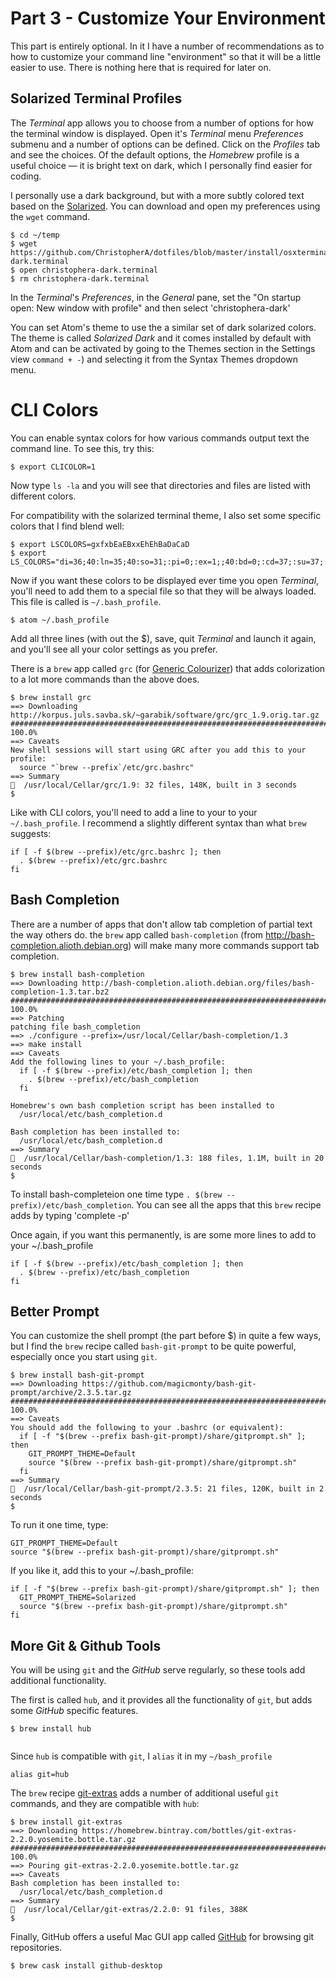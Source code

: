 Part 3 - Customize Your Environment
===================================

This part is entirely optional. In it I have a number of recommendations as to how to customize your command line "environment" so that it will be a little easier to use. There is nothing here that is required for later on.


Solarized Terminal Profiles
---------------------------

The _Terminal_ app allows you to choose from a number of options for how the terminal window is displayed. Open it's _Terminal_ menu _Preferences_ submenu and a number of options can be defined. Click on the _Profiles_ tab and see the choices. Of the default options, the _Homebrew_ profile is a useful choice — it is bright text on dark, which I personally find easier for coding.

I personally use a dark background, but with a more subtly colored text based on the [Solarized](http://ethanschoonover.com/solarized). You can download and open my preferences using the `wget` command.

```
$ cd ~/temp
$ wget https://github.com/ChristopherA/dotfiles/blob/master/install/osxterminal/christophera-dark.terminal
$ open christophera-dark.terminal
$ rm christophera-dark.terminal
```

In the _Terminal_'s _Preferences_, in the _General_ pane, set the "On startup open: New window with profile" and then select 'christophera-dark'

You can set Atom's theme to use the a similar set of dark solarized colors. The theme is called _Solarized Dark_ and it comes installed by default with Atom and can be activated by going to the Themes section in the Settings view `command + -`) and selecting it from the Syntax Themes dropdown menu.

CLI Colors
==========

You can enable syntax colors for how various commands output text the command line. To see this, try this:

```
$ export CLICOLOR=1
```

Now type `ls -la` and you will see that directories and files are listed with different colors.

For compatibility with the solarized terminal theme, I also set some specific colors that I find blend well:

```
$ export LSCOLORS=gxfxbEaEBxxEhEhBaDaCaD
$ export LS_COLORS="di=36;40:ln=35;40:so=31;:pi=0;:ex=1;;40:bd=0;:cd=37;:su=37;:sg=0;:tw=0;:ow=0;:"
```

Now if you want these colors to be displayed ever time you open _Terminal_, you'll need to add them to a special file so that they will be always loaded. This file is called is `~/.bash_profile`.

```
$ atom ~/.bash_profile
```

Add all three lines (with out the $), save, quit _Terminal_ and launch it again, and you'll see all your color settings as you prefer.

There is a `brew` app called `grc` (for [Generic Colourizer](http://kassiopeia.juls.savba.sk/~garabik/software/grc.html)) that adds colorization to a lot more commands than the above does.

```
$ brew install grc
==> Downloading http://korpus.juls.savba.sk/~garabik/software/grc/grc_1.9.orig.tar.gz
######################################################################## 100.0%
==> Caveats
New shell sessions will start using GRC after you add this to your profile:
  source "`brew --prefix`/etc/grc.bashrc"
==> Summary
🍺  /usr/local/Cellar/grc/1.9: 32 files, 148K, built in 3 seconds
$
```

Like with CLI colors, you'll need to add a line to your to your `~/.bash_profile`. I recommend a slightly different syntax than what `brew` suggests:

```
if [ -f $(brew --prefix)/etc/grc.bashrc ]; then
  . $(brew --prefix)/etc/grc.bashrc
fi
```

Bash Completion
---------------

There are a number of apps that don't allow tab completion of partial text the way others do. the `brew` app called `bash-completion` (from http://bash-completion.alioth.debian.org) will make many more commands support tab completion.

```
$ brew install bash-completion
==> Downloading http://bash-completion.alioth.debian.org/files/bash-completion-1.3.tar.bz2
######################################################################## 100.0%
==> Patching
patching file bash_completion
==> ./configure --prefix=/usr/local/Cellar/bash-completion/1.3
==> make install
==> Caveats
Add the following lines to your ~/.bash_profile:
  if [ -f $(brew --prefix)/etc/bash_completion ]; then
    . $(brew --prefix)/etc/bash_completion
  fi

Homebrew's own bash completion script has been installed to
  /usr/local/etc/bash_completion.d

Bash completion has been installed to:
  /usr/local/etc/bash_completion.d
==> Summary
🍺  /usr/local/Cellar/bash-completion/1.3: 188 files, 1.1M, built in 20 seconds
$
```

To install bash-completeion one time type `. $(brew --prefix)/etc/bash_completion`. You can see all the apps that this `brew` recipe adds by typing 'complete -p'

Once again, if you want this permanently, is are some more lines to add to your ~/.bash_profile

```
if [ -f $(brew --prefix)/etc/bash_completion ]; then
  . $(brew --prefix)/etc/bash_completion
fi
```

Better Prompt
-------------

You can customize the shell prompt (the part before $) in quite a few ways, but I find the `brew` recipe called `bash-git-prompt` to be quite powerful, especially once you start using `git`.

```
$ brew install bash-git-prompt
==> Downloading https://github.com/magicmonty/bash-git-prompt/archive/2.3.5.tar.gz
######################################################################## 100.0%
==> Caveats
You should add the following to your .bashrc (or equivalent):
  if [ -f "$(brew --prefix bash-git-prompt)/share/gitprompt.sh" ]; then
    GIT_PROMPT_THEME=Default
    source "$(brew --prefix bash-git-prompt)/share/gitprompt.sh"
  fi
==> Summary
🍺  /usr/local/Cellar/bash-git-prompt/2.3.5: 21 files, 120K, built in 2 seconds
$
```

To run it one time, type:

```
GIT_PROMPT_THEME=Default
source "$(brew --prefix bash-git-prompt)/share/gitprompt.sh"
```

If you like it, add this to your ~/.bash_profile:

```
if [ -f "$(brew --prefix bash-git-prompt)/share/gitprompt.sh" ]; then
  GIT_PROMPT_THEME=Solarized
  source "$(brew --prefix bash-git-prompt)/share/gitprompt.sh"
fi
```

More Git & Github Tools
-----------------

You will be using `git` and the _GitHub_ serve regularly, so these tools add additional functionality.

The first is called `hub`, and it provides all the functionality of `git`, but adds some _GitHub_ specific features.

```
$ brew install hub


```

Since `hub` is compatible with `git`, I `alias` it in my `~/bash_profile`

```
alias git=hub
```

The `brew` recipe [git-extras]( https://github.com/visionmedia/git-extras) adds a number of additional useful `git` commands, and they are compatible with `hub`:

```
$ brew install git-extras
==> Downloading https://homebrew.bintray.com/bottles/git-extras-2.2.0.yosemite.bottle.tar.gz
######################################################################## 100.0%
==> Pouring git-extras-2.2.0.yosemite.bottle.tar.gz
==> Caveats
Bash completion has been installed to:
  /usr/local/etc/bash_completion.d
==> Summary
🍺  /usr/local/Cellar/git-extras/2.2.0: 91 files, 388K
$
```

Finally, GitHub offers a useful Mac GUI app called [GitHub](https://mac.github.com) for browsing git repositories.

```
$ brew cask install github-desktop 
```
